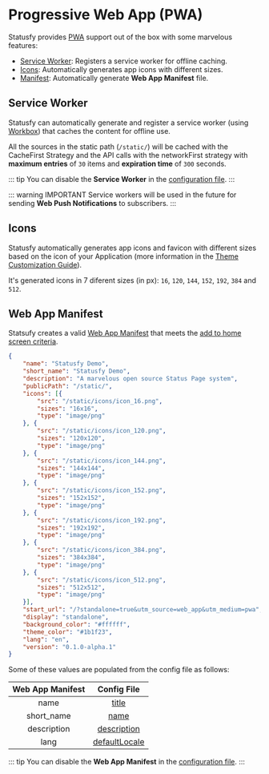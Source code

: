 # Progressive Web App (PWA)

Statusfy provides [PWA](https://developers.google.com/web/progressive-web-apps) support out of the box with some marvelous features:

* [Service Worker](#service-worker): Registers a service worker for offline caching.
* ​[Icons](#icon): Automatically generates app icons with different sizes.
* [Manifest](#manifest): Automatically generate **Web App Manifest** file.


## Service Worker

Statusfy can automatically generate and register a service worker (using [Workbox](https://developers.google.com/web/tools/workbox?hl=en)) that caches the content for offline use.

All the sources in the static path (`/static/`) will be cached with the CacheFirst Strategy and the API calls with the networkFirst strategy with **maximum entries** of `30` items and **expiration time** of `300` seconds.  

::: tip
You can disable the **Service Worker** in the [configuration file](../config/README.md#serviceworker).
:::

::: warning IMPORTANT
Service workers will be used in the future for sending **Web Push Notifications** to subscribers.
:::

## Icons

Statusfy automatically generates app icons and favicon with different sizes based on the icon of your Application (more information in the [Theme Customization Guide](./theme-customization.md#assets)).

It's generated icons in 7 diferent sizes (in px): `16`, `120`, `144`, `152`, `192`, `384` and `512`.


## Web App Manifest

Statsufy creates a valid [Web App Manifest](https://developers.google.com/web/fundamentals/web-app-manifest/?hl=en) that meets the [add to home screen criteria](https://developers.google.com/web/fundamentals/app-install-banners/?hl=en#criteria). 

```json
{
    "name": "Statusfy Demo",
    "short_name": "Statusfy Demo",
    "description": "A marvelous open source Status Page system",
    "publicPath": "/static/",
    "icons": [{
        "src": "/static/icons/icon_16.png",
        "sizes": "16x16",
        "type": "image/png"
    }, {
        "src": "/static/icons/icon_120.png",
        "sizes": "120x120",
        "type": "image/png"
    }, {
        "src": "/static/icons/icon_144.png",
        "sizes": "144x144",
        "type": "image/png"
    }, {
        "src": "/static/icons/icon_152.png",
        "sizes": "152x152",
        "type": "image/png"
    }, {
        "src": "/static/icons/icon_192.png",
        "sizes": "192x192",
        "type": "image/png"
    }, {
        "src": "/static/icons/icon_384.png",
        "sizes": "384x384",
        "type": "image/png"
    }, {
        "src": "/static/icons/icon_512.png",
        "sizes": "512x512",
        "type": "image/png"
    }],
    "start_url": "/?standalone=true&utm_source=web_app&utm_medium=pwa",
    "display": "standalone",
    "background_color": "#ffffff",
    "theme_color": "#1b1f23",
    "lang": "en",
    "version": "0.1.0-alpha.1"
}
```

Some of these values are populated from the config file as follows:

| Web App Manifest |                     Config File                    |
|:----------------:|:--------------------------------------------------:|
|       name       |         [title](../config/README.md#title)         |
|    short_name    |          [name](../config/README.md#name)          |
|    description   |   [description](../config/README.md#description)   |
|       lang       | [defaultLocale](../config/README.md#defaultlocale) |


::: tip
You can disable the **Web App Manifest** in the [configuration file](../config/README.md#manifest).
:::

